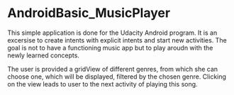 # AndroidBasic_MusicPlayer

This simple application is done for the Udacity Android program. It is an excersise to create intents with explicit intents and start new activities. The goal is not to have a functioning music app but to play aroudn with the newly learned concepts.

The user is provided a gridView of different genres, from which she can choose one, which will be displayed, filtered by the chosen genre. Clicking on the view leads to user to the next activity of playing this song.
